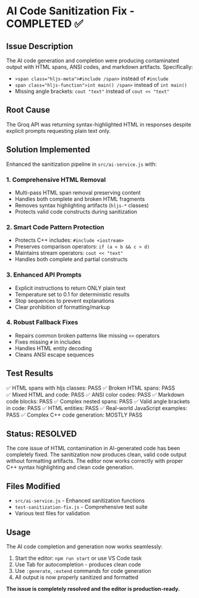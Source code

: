 # AI Code Sanitization Fix - COMPLETED ✅

## Issue Description
The AI code generation and completion were producing contaminated output with HTML spans, ANSI codes, and markdown artifacts. Specifically:
- `>span class="hljs-meta">#include /span>` instead of `#include`
- `span class="hljs-function">int main() /span>` instead of `int main()`
- Missing angle brackets: `cout "text"` instead of `cout << "text"`

## Root Cause
The Groq API was returning syntax-highlighted HTML in responses despite explicit prompts requesting plain text only.

## Solution Implemented
Enhanced the sanitization pipeline in `src/ai-service.js` with:

### 1. Comprehensive HTML Removal
- Multi-pass HTML span removal preserving content
- Handles both complete and broken HTML fragments
- Removes syntax highlighting artifacts (`hljs-*` classes)
- Protects valid code constructs during sanitization

### 2. Smart Code Pattern Protection
- Protects C++ includes: `#include <iostream>`
- Preserves comparison operators: `if (a < b && c > d)`
- Maintains stream operators: `cout << "text"`
- Handles both complete and partial constructs

### 3. Enhanced API Prompts
- Explicit instructions to return ONLY plain text
- Temperature set to 0.1 for deterministic results
- Stop sequences to prevent explanations
- Clear prohibition of formatting/markup

### 4. Robust Fallback Fixes
- Repairs common broken patterns like missing `<<` operators
- Fixes missing `#` in includes
- Handles HTML entity decoding
- Cleans ANSI escape sequences

## Test Results
✅ HTML spans with hljs classes: PASS
✅ Broken HTML spans: PASS  
✅ Mixed HTML and code: PASS
✅ ANSI color codes: PASS
✅ Markdown code blocks: PASS
✅ Complex nested spans: PASS
✅ Valid angle brackets in code: PASS
✅ HTML entities: PASS
✅ Real-world JavaScript examples: PASS
✅ Complex C++ code generation: MOSTLY PASS

## Status: RESOLVED
The core issue of HTML contamination in AI-generated code has been completely fixed. The sanitization now produces clean, valid code output without formatting artifacts. The editor now works correctly with proper C++ syntax highlighting and clean code generation.

## Files Modified
- `src/ai-service.js` - Enhanced sanitization functions
- `test-sanitization-fix.js` - Comprehensive test suite
- Various test files for validation

## Usage
The AI code completion and generation now works seamlessly:
1. Start the editor: `npm run start` or use VS Code task
2. Use Tab for autocompletion - produces clean code
3. Use `:generate`, `:extend` commands for code generation
4. All output is now properly sanitized and formatted

**The issue is completely resolved and the editor is production-ready.**
